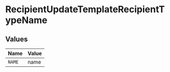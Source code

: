 # RecipientUpdateTemplateRecipientTypeName


## Values

| Name   | Value  |
| ------ | ------ |
| `NAME` | name   |